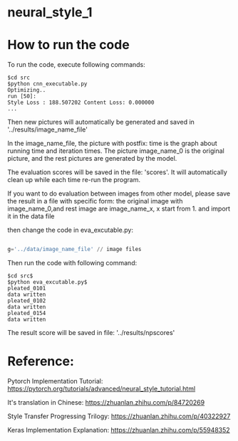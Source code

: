 # neural_style_1

# How to run the code

To run the code, execute following commands:

```shell
$cd src
$python cnn_executable.py  
Optimizing..
run [50]:
Style Loss : 188.507202 Content Loss: 0.000000
...

```

Then new pictures will automatically be generated and saved in '../results/image_name_file'

In the image_name_file, the picture with postfix: time is the graph about running time and iteration times. The picture image_name_0 is the original picture, and the rest pictures are generated by the model.

The evaluation scores will be saved in the file: 'scores'. It will automatically clean up while each time re-run the program.

If you want to do evaluation between images from other model, please save the result in a file with specific form: the original image with image_name_0,and rest image are image_name_x, x start from 1. and import it in the data file

then change the code in eva_excutable.py:

```python

g='../data/image_name_file' // image files
```

Then run the code with following command:

```shell
$cd src$
$python eva_excutable.py$
pleated_0101
data written
pleated_0102
data written
pleated_0154
data written
```

The result score will be saved in file: '../results/npscores'

# Reference:

Pytorch Implementation Tutorial:
https://pytorch.org/tutorials/advanced/neural_style_tutorial.html

It's translation in Chinese:
https://zhuanlan.zhihu.com/p/84720269

Style Transfer Progressing Trilogy:
https://zhuanlan.zhihu.com/p/40322927

Keras Implementation Explanation:
https://zhuanlan.zhihu.com/p/55948352
